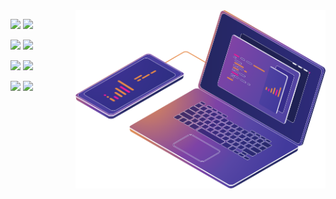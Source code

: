 <img src="https://raw.githubusercontent.com/edneyosf/edneyosf/master/pc.png" min-width="400px" max-width="400px" width="400px" align="right" alt="Computador iuriCode"/>

<img src="https://img.shields.io/badge/Linux-E34F26?style=for-the-badge&logo=linux&logoColor=black"/> <img src="https://img.shields.io/badge/Shell_Script-121011?style=for-the-badge&logo=gnu-bash&logoColor=white"/>

<img src="https://img.shields.io/badge/Java-ED8B00?style=for-the-badge&logo=java&logoColor=white"/> <img src="https://img.shields.io/badge/Kotlin-0095D5?&style=for-the-badge&logo=kotlin&logoColor=white"/>

<img src="https://img.shields.io/badge/Flutter-02569B?style=for-the-badge&logo=flutter&logoColor=white"/> <img src="https://img.shields.io/badge/Dart-0175C2?style=for-the-badge&logo=dart&logoColor=white"/>

<img src="https://img.shields.io/badge/Go-00ADD8?style=for-the-badge&logo=go&logoColor=white"/>

<img src="https://img.shields.io/badge/Docker-2496ED?style=for-the-badge&logo=docker&logoColor=white"/>
